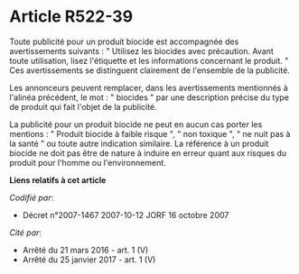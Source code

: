 # Article R522-39

Toute publicité pour un produit biocide est accompagnée des avertissements suivants : " Utilisez les biocides avec
précaution. Avant toute utilisation, lisez l'étiquette et les informations concernant le produit. " Ces avertissements se
distinguent clairement de l'ensemble de la publicité.

Les annonceurs peuvent remplacer, dans les avertissements mentionnés à l'alinéa précédent, le mot : " biocides " par une
description précise du type de produit qui fait l'objet de la publicité.

La publicité pour un produit biocide ne peut en aucun cas porter les mentions : " Produit biocide à faible risque ", " non
toxique ", " ne nuit pas à la santé " ou toute autre indication similaire. La référence à un produit biocide ne doit pas être
de nature à induire en erreur quant aux risques du produit pour l'homme ou l'environnement.

**Liens relatifs à cet article**

_Codifié par_:

  - Décret n°2007-1467 2007-10-12 JORF 16 octobre 2007

_Cité par_:

  - Arrêté du 21 mars 2016 - art. 1 (V)
  - Arrêté du 25 janvier 2017 - art. 1 (V)
